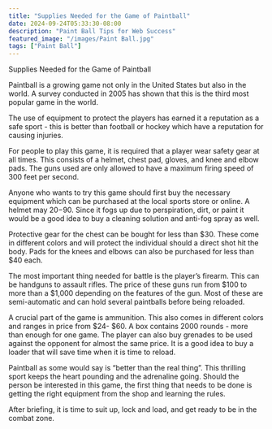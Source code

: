 ```yaml
---
title: "Supplies Needed for the Game of Paintball"
date: 2024-09-24T05:33:30-08:00
description: "Paint Ball Tips for Web Success"
featured_image: "/images/Paint Ball.jpg"
tags: ["Paint Ball"]
---
```


Supplies Needed for the Game of Paintball 

Paintball is a growing game not only in the United States but also in the world. A survey conducted in 2005 has shown that this is the third most popular game in the world. 

The use of equipment to protect the players has earned it a reputation as a safe sport - this is better than football or hockey which have a reputation for causing injuries. 

For people to play this game, it is required that a player wear safety gear at all times. This consists of a helmet, chest pad, gloves, and knee and elbow pads. The guns used are only allowed to have a maximum firing speed of 300 feet per second.      

Anyone who wants to try this game should first buy the necessary equipment which can be purchased at the local sports store or online. A helmet may $20-$90. Since it fogs up due to perspiration, dirt, or paint it would be a good idea to buy a cleaning solution and anti-fog spray as well.

Protective gear for the chest can be bought for less than $30. These come in different colors and will protect the individual should a direct shot hit the body. Pads for the knees and elbows can also be purchased for less than $40 each. 

The most important thing needed for battle is the player’s firearm. This can be handguns to assault rifles. The price of these guns run from $100 to more than a $1,000 depending on the features of the gun. Most of these are semi-automatic and can hold several paintballs before being reloaded.

A crucial part of the game is ammunition. This also comes in different colors and ranges in price from $24- $60. A box contains 2000 rounds - more than enough for one game. The player can also buy grenades to be used against the opponent for almost the same price. It is a good idea to buy a loader that will save time when it is time to reload.  

Paintball as some would say is “better than the real thing”. This thrilling sport keeps the heart pounding and the adrenaline going. Should the person be interested in this game, the first thing that needs to be done is getting the right equipment from the shop and learning the rules. 

After briefing, it is time to suit up, lock and load, and get ready to be in the combat zone.  





